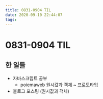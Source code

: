 ```yaml
---
title: 0831-0904 TIL
date: 2020-09-10 22:44:07
tags:
---
```


# 0831-0904 TIL

## 한 일들

- 자바스크립트 공부
  - poiemaweb 원시값과 객체 ~ 프로토타입
- 블로그 포스팅 (원시값과 객체)